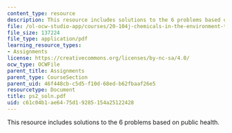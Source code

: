 ```yaml
---
content_type: resource
description: This resource includes solutions to the 6 problems based on public health.
file: /ol-ocw-studio-app/courses/20-104j-chemicals-in-the-environment-toxicology-and-public-health-be-104j-spring-2005/c61c04b1ae6475d19285154a25122428_ps2_soln.pdf
file_size: 137224
file_type: application/pdf
learning_resource_types:
- Assignments
license: https://creativecommons.org/licenses/by-nc-sa/4.0/
ocw_type: OCWFile
parent_title: Assignments
parent_type: CourseSection
parent_uid: 46f448cb-c5d5-f10d-68ed-b62fbaaf26e5
resourcetype: Document
title: ps2_soln.pdf
uid: c61c04b1-ae64-75d1-9285-154a25122428
---
```

This resource includes solutions to the 6 problems based on public health.